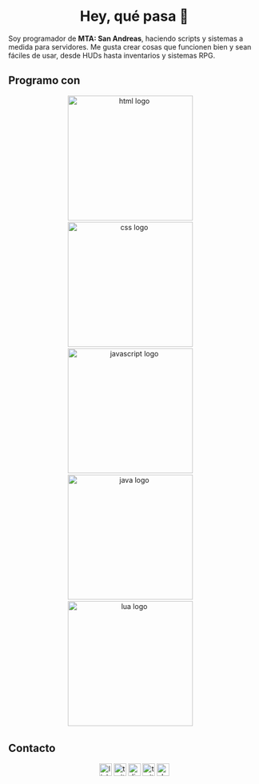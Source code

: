 <h1 align="center">Hey, qué pasa 👋</h1>

Soy programador de **MTA: San Andreas**, haciendo scripts y sistemas a medida para servidores. Me gusta crear cosas que funcionen bien y sean fáciles de usar, desde HUDs hasta inventarios y sistemas RPG.

<h2 align="left">Programo con</h2>

<div align="center">
  <img src="https://skillicons.dev/icons?i=html" height="250" alt="html logo"  />
  <img width="12" />
  <img src="https://skillicons.dev/icons?i=css" height="250" alt="css logo"  />
  <img width="12" />
  <img src="https://skillicons.dev/icons?i=js" height="250" alt="javascript logo"  />
  <img width="12" />
  <img src="https://skillicons.dev/icons?i=java" height="250" alt="java logo"  />
  <img width="12" />
  <img src="https://skillicons.dev/icons?i=lua" height="250" alt="lua logo"  />
  <img width="12" />
</div>

<h2 align="left">Contacto</h2>

<div align="center">
  <img src="https://img.shields.io/static/v1?message=LinkedIn&logo=linkedin&label=&color=0077B5&logoColor=white&labelColor=&style=for-the-badge" height="25" alt="linkedin logo"  />
  <img src="https://img.shields.io/static/v1?message=Twitter&logo=twitter&label=&color=1DA1F2&logoColor=white&labelColor=&style=for-the-badge" height="25" alt="twitter logo"  />
  <img src="https://img.shields.io/static/v1?message=Discord&logo=discord&label=&color=7289DA&logoColor=white&labelColor=&style=for-the-badge" height="25" alt="discord logo"  />
  <img src="https://img.shields.io/static/v1?message=Twitch&logo=twitch&label=&color=9146FF&logoColor=white&labelColor=&style=for-the-badge" height="25" alt="twitch logo"  />
  <img src="https://img.shields.io/static/v1?message=dev.to&logo=dev.to&label=&color=0A0A0A&logoColor=white&labelColor=&style=for-the-badge" height="25" alt="devto logo"  />
</div>
